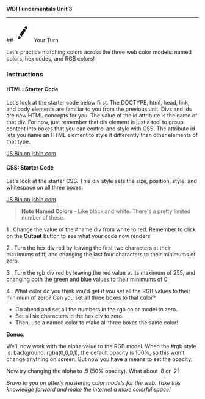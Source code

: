**WDI Fundamentals Unit 3**

---

##![Your Turn](../assets/exercise.png) Your Turn

Let's practice matching colors across the three web color models: named colors, hex codes, and RGB colors!

### Instructions

#### HTML: Starter Code
Let's look at the starter code below first. The DOCTYPE, html, head, link, and body elements are familiar to you from the previous unit. Divs and ids are new HTML concepts for you. The value of the id attribute is the name of that div. For now, just remember that div element is just a tool to group content into boxes that you can control and style with CSS. The attribute id lets you name an HTML element to style it differently than other elements of that type.

<a class="jsbin-embed" href="http://jsbin.com/goyaqo/2/embed?html&height=600px">JS Bin on jsbin.com</a><script src="http://static.jsbin.com/js/embed.min.js?3.35.11"></script>

#### CSS: Starter Code
Let's look at the starter CSS. This div style sets the size, position, style, and whitespace on all three boxes.

<a class="jsbin-embed" href="http://jsbin.com/goyaqo/2/embed?css">JS Bin on jsbin.com</a><script src="http://static.jsbin.com/js/embed.min.js?3.35.11"></script>

>**Note** **Named Colors** - Like black and white. There's a pretty limited number of these.

1 . Change the value of the #name div from white to red. Remember to click on the **Output** button to see what your code now renders!

2 . Turn the hex div red by leaving the first two characters at their maximums of ff, and changing the last four characters to their minimums of zero.

3 . Turn the rgb div red by leaving the red value at its maximum of 255, and changing both the green and blue values to their minimums of 0.

4 . What color do you think you'd get if you set all the RGB values to their minimum of zero? Can you set all three boxes to that color?
  * Go ahead and set all the numbers in the rgb color model to zero.
  * Set all six characters in the hex div to zero.
  * Then, use a named color to make all three boxes the same color!

**Bonus**:

We'll now work with the alpha value to the RGB model. When the #rgb style is: background: rgba(0,0,0,1), the default opacity is 100%, so this won't change anything on screen. But now you have a means to set the opacity.

Now try changing the alpha to .5 (50% opacity). What about .8 or .2?


*Bravo to you on utterly mastering color models for the web. Take this knowledge forward and make the internet a more colorful space!*
